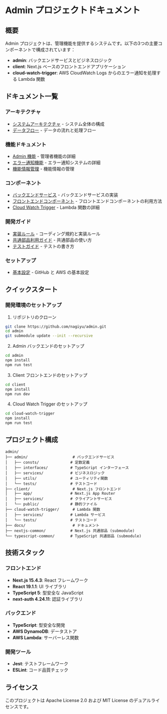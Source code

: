 # Admin プロジェクトドキュメント

## 概要

Admin プロジェクトは、管理機能を提供するシステムです。以下の3つの主要コンポーネントで構成されています：

- **admin**: バックエンドサービスとビジネスロジック
- **client**: Next.js ベースのフロントエンドアプリケーション
- **cloud-watch-trigger**: AWS CloudWatch Logs からのエラー通知を処理する Lambda 関数

## ドキュメント一覧

### アーキテクチャ
- [システムアーキテクチャ](./architecture/system-architecture.md) - システム全体の構成
- [データフロー](./architecture/data-flow.md) - データの流れと処理フロー

### 機能ドキュメント
- [Admin 機能](./features/admin.md) - 管理者機能の詳細
- [エラー通知機能](./features/error-notification.md) - エラー通知システムの詳細
- [機能情報管理](./features/feature-info.md) - 機能情報の管理

### コンポーネント
- [バックエンドサービス](./components/backend-services.md) - バックエンドサービスの実装
- [フロントエンドコンポーネント](./components/frontend-components.md) - フロントエンドコンポーネントの利用方法
- [Cloud Watch Trigger](./components/cloud-watch-trigger.md) - Lambda 関数の詳細

### 開発ガイド
- [実装ルール](./development/implementation-rules.md) - コーディング規約と実装ルール
- [共通部品利用ガイド](./development/common-components-guide.md) - 共通部品の使い方
- [テストガイド](./development/testing-guide.md) - テストの書き方

### セットアップ
- [基本設定](./settings/baseSetting.md) - GitHub と AWS の基本設定

## クイックスタート

### 開発環境のセットアップ

1. リポジトリのクローン
```bash
git clone https://github.com/nagiyu/admin.git
cd admin
git submodule update --init --recursive
```

2. Admin バックエンドのセットアップ
```bash
cd admin
npm install
npm run test
```

3. Client フロントエンドのセットアップ
```bash
cd client
npm install
npm run dev
```

4. Cloud Watch Trigger のセットアップ
```bash
cd cloud-watch-trigger
npm install
npm run test
```

## プロジェクト構成

```
admin/
├── admin/                    # バックエンドサービス
│   ├── consts/              # 定数定義
│   ├── interfaces/          # TypeScript インターフェース
│   ├── services/            # ビジネスロジック
│   ├── utils/               # ユーティリティ関数
│   └── tests/               # テストコード
├── client/                   # Next.js フロントエンド
│   ├── app/                 # Next.js App Router
│   ├── services/            # クライアントサービス
│   └── public/              # 静的ファイル
├── cloud-watch-trigger/      # Lambda 関数
│   ├── services/            # Lambda サービス
│   └── tests/               # テストコード
├── docs/                     # ドキュメント
├── nextjs-common/           # Next.js 共通部品 (submodule)
└── typescript-common/       # TypeScript 共通部品 (submodule)
```

## 技術スタック

### フロントエンド
- **Next.js 15.4.3**: React フレームワーク
- **React 19.1.1**: UI ライブラリ
- **TypeScript 5**: 型安全な JavaScript
- **next-auth 4.24.11**: 認証ライブラリ

### バックエンド
- **TypeScript**: 型安全な開発
- **AWS DynamoDB**: データストア
- **AWS Lambda**: サーバーレス関数

### 開発ツール
- **Jest**: テストフレームワーク
- **ESLint**: コード品質チェック

## ライセンス

このプロジェクトは Apache License 2.0 および MIT License のデュアルライセンスです。
